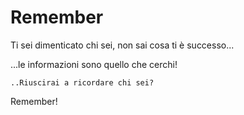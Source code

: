 # Remember

Ti sei dimenticato chi sei, non sai cosa ti è successo...

 ...le informazioni sono quello che cerchi!

    ..Riuscirai a ricordare chi sei?

Remember!